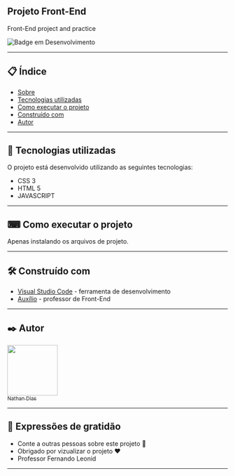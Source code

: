 ## Projeto Front-End

Front-End project and practice

![Badge em Desenvolvimento](https://img.shields.io/static/v1?label=STATUS&message=%20FINALIZADO&color=GREEN&style=for-the-badge)
 
 
--- 

## 📋 Índice

- [Sobre](#front-end)
- [Tecnologias utilizadas](#-tecnologias-utilizadas)
- [Como executar o projeto](#-como-executar-o-projeto)
- [Construído com](#%EF%B8%8F-construído-com)
- [Autor](#%EF%B8%8F-autores)

--- 

## 🚀 Tecnologias utilizadas

O projeto está desenvolvido utilizando as seguintes tecnologias:

- CSS 3
- HTML 5
- JAVASCRIPT

--- 

## ⌨ Como executar o projeto

Apenas instalando os arquivos de projeto.

--- 

## 🛠️ Construído com

* [Visual Studio Code](https://code.visualstudio.com/) - ferramenta de desenvolvimento
* [Auxílio](https://www.linkedin.com/in/fernandoleonid/?originalSubdomain=br) - professor de Front-End
--- 

## ✒️ Autor

  [<img src="https://avatars.githubusercontent.com/u/104539556?v=4" width=115><br><sub>Nathan Dias</sub>](https://github.com/nathanfdias)

--- 
 
## 🎁 Expressões de gratidão

* Conte a outras pessoas sobre este projeto 📢
* Obrigado por vizualizar o projeto ❤️
* Professor Fernando Leonid

--- 
